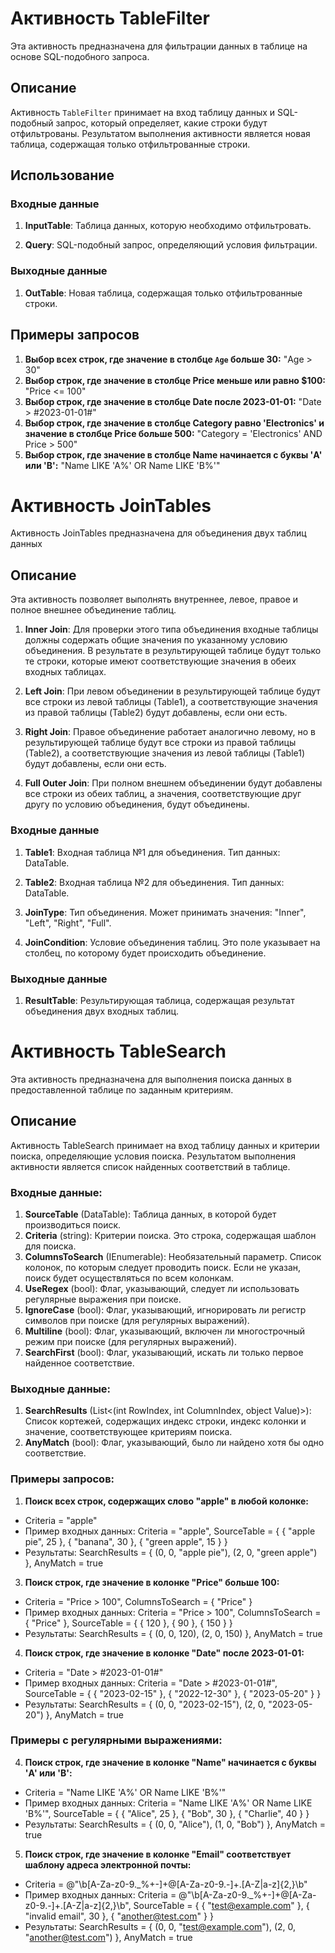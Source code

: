 # Активность TableFilter

Эта активность предназначена для фильтрации данных в таблице на основе SQL-подобного запроса.

## Описание

Активность `TableFilter` принимает на вход таблицу данных и SQL-подобный запрос, который определяет, какие строки будут отфильтрованы. Результатом выполнения активности является новая таблица, содержащая только отфильтрованные строки.

## Использование

### Входные данные

1. **InputTable**: Таблица данных, которую необходимо отфильтровать.
   
2. **Query**: SQL-подобный запрос, определяющий условия фильтрации.

### Выходные данные

1. **OutTable**: Новая таблица, содержащая только отфильтрованные строки.

## Примеры запросов

1. **Выбор всех строк, где значение в столбце `Age` больше 30:**
   "Age > 30"
2. **Выбор строк, где значение в столбце Price меньше или равно $100:**
   "Price <= 100"
3. **Выбор строк, где значение в столбце Date после 2023-01-01:**
   "Date > #2023-01-01#"
4. **Выбор строк, где значение в столбце Category равно 'Electronics' и значение в столбце Price больше 500:**
   "Category = 'Electronics' AND Price > 500"
5. **Выбор строк, где значение в столбце Name начинается с буквы 'A' или 'B':**
   "Name LIKE 'A%' OR Name LIKE 'B%'"


# Активность JoinTables

Активность JoinTables предназначена для объединения двух таблиц данных

## Описание

Эта активность позволяет выполнять внутреннее, левое, правое и полное внешнее объединение таблиц.

1. **Inner Join**: Для проверки этого типа объединения входные таблицы должны содержать общие значения по указанному условию объединения. В результате в результирующей таблице будут только те строки, которые имеют соответствующие значения в обеих входных таблицах.

2. **Left Join**: При левом объединении в результирующей таблице будут все строки из левой таблицы (Table1), а соответствующие значения из правой таблицы (Table2) будут добавлены, если они есть.

3. **Right Join**: Правое объединение работает аналогично левому, но в результирующей таблице будут все строки из правой таблицы (Table2), а соответствующие значения из левой таблицы (Table1) будут добавлены, если они есть.

4. **Full Outer Join**: При полном внешнем объединении будут добавлены все строки из обеих таблиц, а значения, соответствующие друг другу по условию объединения, будут объединены.

### Входные данные

1. **Table1**: Входная таблица №1 для объединения. Тип данных: DataTable.

2. **Table2**: Входная таблица №2 для объединения. Тип данных: DataTable.

3. **JoinType**: Тип объединения. Может принимать значения: "Inner", "Left", "Right", "Full".

4. **JoinCondition**: Условие объединения таблиц. Это поле указывает на столбец, по которому будет происходить объединение.

### Выходные данные

1. **ResultTable**: Результирующая таблица, содержащая результат объединения двух входных таблиц.

# Активность TableSearch

Эта активность предназначена для выполнения поиска данных в предоставленной таблице по заданным критериям.

## Описание

Активность TableSearch принимает на вход таблицу данных и критерии поиска, определяющие условия поиска. Результатом выполнения активности является список найденных соответствий в таблице.

### Входные данные:

1. **SourceTable** (DataTable): Таблица данных, в которой будет производиться поиск.
2. **Criteria** (string): Критерии поиска. Это строка, содержащая шаблон для поиска.
3. **ColumnsToSearch** (IEnumerable<string>): Необязательный параметр. Список колонок, по которым следует проводить поиск. Если не указан, поиск будет осуществляться по всем колонкам.
4. **UseRegex** (bool): Флаг, указывающий, следует ли использовать регулярные выражения при поиске.
5. **IgnoreCase** (bool): Флаг, указывающий, игнорировать ли регистр символов при поиске (для регулярных выражений).
6. **Multiline** (bool): Флаг, указывающий, включен ли многострочный режим при поиске (для регулярных выражений).
7. **SearchFirst** (bool): Флаг, указывающий, искать ли только первое найденное соответствие.    

### Выходные данные:

1. **SearchResults** (List<(int RowIndex, int ColumnIndex, object Value)>): Список кортежей, содержащих индекс строки, индекс колонки и значение, соответствующее критериям поиска.
2. **AnyMatch** (bool): Флаг, указывающий, было ли найдено хотя бы одно соответствие.

### Примеры запросов:

1.	**Поиск всех строк, содержащих слово "apple" в любой колонке:**
   *	Criteria = "apple"
   *	Пример входных данных: Criteria = "apple", SourceTable = { { "apple pie", 25 }, { "banana", 30 }, { "green apple", 15 } }
   *	Результаты: SearchResults = { (0, 0, "apple pie"), (2, 0, "green apple") }, AnyMatch = true
  	
3.	**Поиск строк, где значение в колонке "Price" больше 100:**
   * Criteria = "Price > 100", ColumnsToSearch = { "Price" }
   * Пример входных данных: Criteria = "Price > 100", ColumnsToSearch = { "Price" }, SourceTable = { { 120 }, { 90 }, { 150 } }
   * Результаты: SearchResults = { (0, 0, 120), (2, 0, 150) }, AnyMatch = true
  	
4.	**Поиск строк, где значение в колонке "Date" после 2023-01-01:**
   * Criteria = "Date > #2023-01-01#"
   * Пример входных данных: Criteria = "Date > #2023-01-01#", SourceTable = { { "2023-02-15" }, { "2022-12-30" }, { "2023-05-20" } }
   * Результаты: SearchResults = { (0, 0, "2023-02-15"), (2, 0, "2023-05-20") }, AnyMatch = true
  	
### Примеры с регулярными выражениями:

4.	**Поиск строк, где значение в колонке "Name" начинается с буквы 'A' или 'B':**
   * Criteria = "Name LIKE 'A%' OR Name LIKE 'B%'"
   * Пример входных данных: Criteria = "Name LIKE 'A%' OR Name LIKE 'B%'", SourceTable = { { "Alice", 25 }, { "Bob", 30 }, { "Charlie", 40 } }
   * Результаты: SearchResults = { (0, 0, "Alice"), (1, 0, "Bob") }, AnyMatch = true
  	
5.	**Поиск строк, где значение в колонке "Email" соответствует шаблону адреса электронной почты:**
   * Criteria = @"\b[A-Za-z0-9._%+-]+@[A-Za-z0-9.-]+\.[A-Z|a-z]{2,}\b"
   * Пример входных данных: Criteria = @"\b[A-Za-z0-9._%+-]+@[A-Za-z0-9.-]+\.[A-Z|a-z]{2,}\b", SourceTable = { { "test@example.com" }, { "invalid email", 30 }, { "another@test.com" } }
   * Результаты: SearchResults = { (0, 0, "test@example.com"), (2, 0, "another@test.com") }, AnyMatch = true

